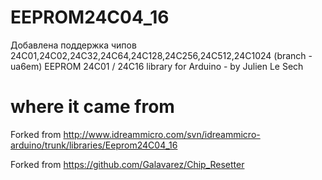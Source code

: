 EEPROM24C04_16
==============

Добавлена поддержка чипов 24С01,24С02,24C32,24C64,24C128,24C256,24C512,24C1024 (branch - ua6em) 
EEPROM 24C01 / 24C16 library for Arduino - by Julien Le Sech

where it came from
==================
Forked from http://www.idreammicro.com/svn/idreammicro-arduino/trunk/libraries/Eeprom24C04_16

Forked from https://github.com/Galavarez/Chip_Resetter
